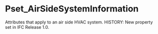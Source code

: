 # Pset_AirSideSystemInformation

Attributes that apply to an air side HVAC system. HISTORY: New property set in IFC Release 1.0.
